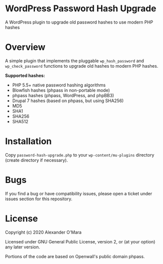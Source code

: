 # WordPress Password Hash Upgrade

A WordPress plugin to upgrade old password hashes to use modern PHP hashes


# Overview

A simple plugin that implements the pluggable `wp_hash_password` and `wp_check_password` functions to upgrade old hashes to modern PHP hashes.

**Supported hashes:**

-   PHP 5.5+ native password hashing algorithms
-   Blowfish hashes (phpass in non-portable mode)
-   phpass hashes (phpass, WordPress, and phpBB3)
-   Drupal 7 hashes (based on phpass, but using SHA256)
-   MD5
-   SHA1
-   SHA256
-   SHA512


# Installation

Copy `password-hash-upgrade.php` to your `wp-content/mu-plugins` directory (create directory if necessary).


# Bugs

If you find a bug or have compatibility issues, please open a ticket under issues section for this repository.


# License

Copyright (c) 2020 Alexander O'Mara

Licensed under GNU General Public License, version 2, or (at your option) any later version.

Portions of the code are based on Openwall's public domain phpass.
